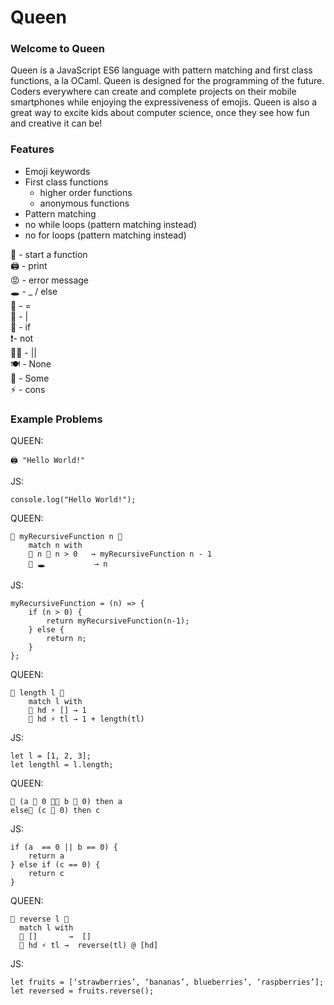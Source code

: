# Queen
### Welcome to Queen
Queen is a JavaScript ES6 language with pattern matching and first class functions, a la OCaml. Queen is designed for the programming of the future. Coders everywhere can create and complete projects on their mobile smartphones while enjoying the expressiveness of emojis. Queen is also a great way to excite kids about computer science, once they see how fun and creative it can be!

### Features
* Emoji keywords
* First class functions
	* higher order functions
	* anonymous functions
* Pattern matching
* no while loops (pattern matching instead)
* no for loops (pattern matching instead)


👑 - start a function <br>
🖨 - print <br>
😡 - error message <br>
🕳 - _ / else <br>
🚀 - = <br>
🍭 - | <br>
🤔 - if <br>
❗️- not <br>
💁🏼 - || <br>
🍽 - None <br>
🍝 - Some <br>
⚡️ - cons <br>

### Example Problems

QUEEN:
```
🖨 "Hello World!"
```

JS:
```
console.log("Hello World!");
```

QUEEN:
```
👑 myRecursiveFunction n 🚀
    match n with
    🍭 n 🤔 n > 0   → myRecursiveFunction n - 1
    🍭 🕳           → n
```

JS:
```
myRecursiveFunction = (n) => {
	if (n > 0) {
		return myRecursiveFunction(n-1);
	} else {
		return n;
	}
};  
```

QUEEN:
```
👑 length l 🚀
    match l with
    🍭 hd ⚡️ [] → 1
    🍭 hd ⚡️ tl → 1 + length(tl)
```

JS:
```
let l = [1, 2, 3];
let lengthl = l.length;
```

QUEEN:
```
🤔 (a 🚀 0 💁🏼 b 🚀 0) then a
else🤔 (c 🚀 0) then c
```

JS:
```				
if (a  == 0 || b == 0) {
	return a
} else if (c == 0) {
	return c
}
```

QUEEN:
```
👑 reverse l 🚀
  match l with
  🍭 []       →  []
  🍭 hd ⚡️ tl →  reverse(tl) @ [hd]
```

JS:
```
let fruits = [‘strawberries’, ‘bananas’, blueberries’, ‘raspberries’];
let reversed = fruits.reverse();
```
